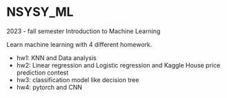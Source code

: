# NSYSY_ML
 2023 - fall semester Introduction to Machine Learning

 Learn machine learning with 4 different homework.
 * hw1: KNN and Data analysis
 * hw2: Linear regression and Logistic regression and Kaggle House price prediction contest
 * hw3: classification model like decision tree
 * hw4: pytorch and CNN
